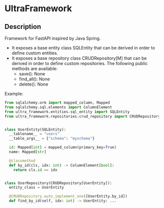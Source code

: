 # UltraFramework

## Description
Framework for FastAPI inspired by Java Spring.

* It exposes a base entity class SQLEntity that can be derived in order to define custom entities.
* It exposes a base repository class CRUDRepository[M]  that can be derived in order to define custom repositories. The following public methods are available:
  * save(): None
  * find_all(): None
  * delete(): None

Example:

```python
from sqlalchemy.orm import mapped_column, Mapped
from sqlalchemy.sql.elements import ColumnElement
from ultra_framework.entities.sql_entity import SQLEntity
from ultra_framework.repositories.crud_repository import CRUDRepository


class UserEntity(SQLEntity):
  __tablename__ = "users"
  __table_args__ = {"schema": "myschema"}

  id: Mapped[int] = mapped_column(primary_key=True)
  name: Mapped[str]

  @classmethod
  def by_id(cls, idx: int) -> ColumnElement[bool]:
    return cls.id == idx


class UserRepository(CRUDRepository[UserEntity]):
  entity_class = UserEntity

  @CRUDRepository.auto_implement_one([UserEntity.by_id])
  def find_by_id(self, idx: int) -> UserEntity: ...
```
